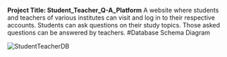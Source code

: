 **Project Title: Student_Teacher_Q-A_Platform**
A website where students and teachers of various institutes can visit and log in to their respective accounts. Students can ask questions on their study topics. Those asked questions can be answered by teachers.
#Database Schema Diagram


![StudentTeacherDB](https://github.com/user-attachments/assets/18d577b6-61f1-4abe-9508-18d0b61a483d)
